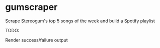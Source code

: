 # gumscraper

Scrape Stereogum's top 5 songs of the week and build a Spotify playlist

TODO:

Render success/failure output